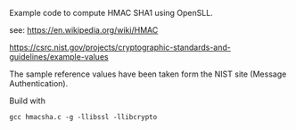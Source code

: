 Example code to compute HMAC SHA1 using OpenSLL.

see:
https://en.wikipedia.org/wiki/HMAC

https://csrc.nist.gov/projects/cryptographic-standards-and-guidelines/example-values

The sample reference values have been taken form the NIST site (Message Authentication).

Build with 

	gcc hmacsha.c -g -llibssl -llibcrypto



